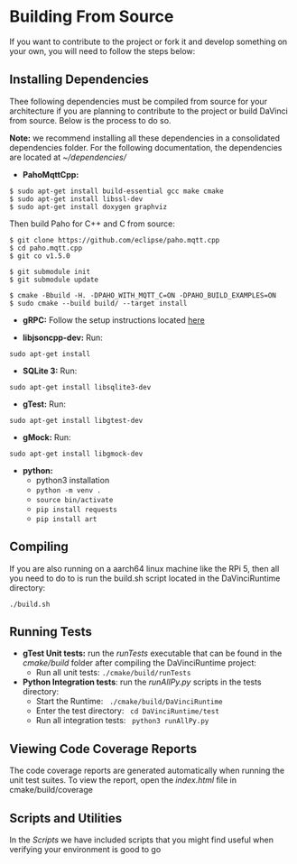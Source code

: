 # Building From Source
If you want to contribute to the project or fork it and develop something on your own, you will need to follow the steps below:

## Installing Dependencies
Thee following dependencies must be compiled from source for your architecture if you are planning to contribute to the project or build DaVinci from source. Below is the process to do so.

**Note:** we recommend installing all these dependencies in a consolidated dependencies folder. For the following documentation, the dependencies are located at *~/dependencies/*


-  **PahoMqttCpp:**

```
$ sudo apt-get install build-essential gcc make cmake
$ sudo apt-get install libssl-dev
$ sudo apt-get install doxygen graphviz
```
Then build Paho for C++ and C from source:
```
$ git clone https://github.com/eclipse/paho.mqtt.cpp
$ cd paho.mqtt.cpp
$ git co v1.5.0

$ git submodule init
$ git submodule update

$ cmake -Bbuild -H. -DPAHO_WITH_MQTT_C=ON -DPAHO_BUILD_EXAMPLES=ON
$ sudo cmake --build build/ --target install
```

- **gRPC:**
Follow the setup instructions located [here](https://grpc.io/docs/languages/cpp/quickstart/#setup)

- **libjsoncpp-dev:**
Run:
```
sudo apt-get install  
```

- **SQLite 3:**
Run:
```
sudo apt-get install libsqlite3-dev
```

- **gTest:**
Run:
```
sudo apt-get install libgtest-dev
```

- **gMock:**
Run:
```
sudo apt-get install libgmock-dev
```

- **python:**
    - python3 installation
    - ```python -m venv .```
    - ```source bin/activate```
    - ```pip install requests```
    - ```pip install art```

## Compiling
If you are also running on a aarch64 linux machine like the RPi 5, then all you need to do to is run the build.sh script located in the DaVinciRuntime directory:
```
./build.sh
```


## Running Tests
- **gTest Unit tests:** run the *runTests* executable that can be found in the *cmake/build* folder after compiling the DaVinciRuntime project:
    - Run all unit tests: ```./cmake/build/runTests```
- **Python Integration tests**: run the *runAllPy.py* scripts in the tests directory:
    - Start the Runtime: ``` ./cmake/build/DaVinciRuntime```
    - Enter the test directory: ``` cd DaVinciRuntime/test```
    - Run all integration tests: ``` python3 runAllPy.py```

## Viewing Code Coverage Reports
The code coverage reports are generated automatically when running the unit test suites. To view the report, open the *index.html* file in cmake/build/coverage

## Scripts and Utilities

In the *Scripts* we have included scripts that you might find useful when verifying your environment is good to go